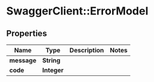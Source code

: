 # SwaggerClient::ErrorModel

## Properties
Name | Type | Description | Notes
------------ | ------------- | ------------- | -------------
**message** | **String** |  | 
**code** | **Integer** |  | 


